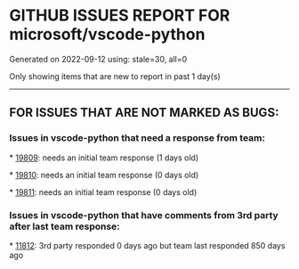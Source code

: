 
# GITHUB ISSUES REPORT FOR microsoft/vscode-python


Generated on 2022-09-12 using: stale=30, all=0


Only showing items that are new to report in past 1 day(s)


---

## FOR ISSUES THAT ARE NOT MARKED AS BUGS:


### Issues in vscode-python that need a response from team:


\* [19809](https://github.com/microsoft/vscode-python/issues/19809 "pytest discovery error"): needs an initial team response (1 days old)

\* [19810](https://github.com/microsoft/vscode-python/issues/19810 "[Feature request] Allow &quot;Run Python File in Terminal&quot; to accept script arguments"): needs an initial team response (0 days old)

\* [19811](https://github.com/microsoft/vscode-python/issues/19811 "Extension issue"): needs an initial team response (0 days old)

### Issues in vscode-python that have comments from 3rd party after last team response:


\* [11812](https://github.com/microsoft/vscode-python/issues/11812 "Allow &quot;Run Python File in Terminal&quot; button to be configurable"): 3rd party responded 0 days ago but team last responded 850 days ago
